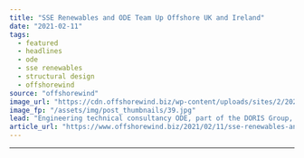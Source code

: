 ```yaml
---
title: "SSE Renewables and ODE Team Up Offshore UK and Ireland"
date: "2021-02-11"
tags: 
  - featured
  - headlines
  - ode
  - sse renewables
  - structural design
  - offshorewind
source: "offshorewind"
image_url: "https://cdn.offshorewind.biz/wp-content/uploads/sites/2/2021/02/11105003/SSE-Renewables-and-ODE-Team-Up-Offshore-UK-and-Ireland.jpg"
image_fp: "/assets/img/post_thumbnails/39.jpg"
lead: "Engineering technical consultancy ODE, part of the DORIS Group, has been awarded a framework"
article_url: "https://www.offshorewind.biz/2021/02/11/sse-renewables-and-ode-team-up-offshore-uk-and-ireland/"
---
```


---
